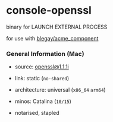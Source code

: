 # console-openssl
binary for LAUNCH EXTERNAL PROCESS

for use with [blegay/acme_component](https://github.com/blegay/acme_component)

### General Information (Mac)

* source: [openssl@1.1.1i](https://github.com/openssl/openssl/releases/tag/OpenSSL_1_1_1i)

* link: static (`no-shared`)

* architecture: universal (`x86_64` `arm64`)

* minos: Catalina (`10/15`)

* notarised, stapled
